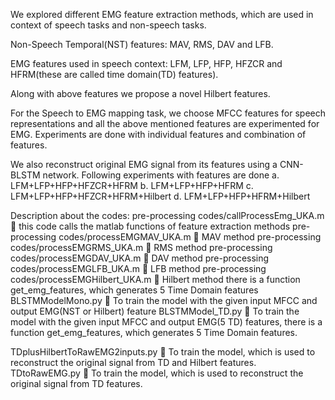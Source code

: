We explored different EMG feature extraction methods, which are used in context of speech tasks and non-speech tasks.

Non-Speech Temporal(NST) features: MAV, RMS, DAV and LFB.

EMG features used in speech context: LFM, LFP, HFP, HFZCR and HFRM(these are called time domain(TD) features).

Along with above features we propose a novel Hilbert features.

For the Speech to EMG mapping task, we choose MFCC features for speech representations and all the above mentioned features are experimented for EMG.
Experiments are done with individual features and combination of features.

We also reconstruct original EMG signal from its features using a CNN-BLSTM network.
Following experiments with features are done
a.	LFM+LFP+HFP+HFZCR+HFRM
b.	LFM+LFP+HFP+HFRM
c.	LFM+LFP+HFP+HFZCR+HFRM+Hilbert
d.	LFM+LFP+HFP+HFRM+Hilbert 
 
Description about the codes:
pre-processing codes/callProcessEmg_UKA.m  this code calls the matlab functions of feature extraction methods
pre-processing codes/processEMGMAV_UKA.m  MAV method
pre-processing codes/processEMGRMS_UKA.m  RMS method
pre-processing codes/processEMGDAV_UKA.m  DAV method
pre-processing codes/processEMGLFB_UKA.m  LFB method
pre-processing codes/processEMGHilbert_UKA.m  Hilbert method
there is a function get_emg_features, which generates 5 Time Domain features
BLSTMModelMono.py   To train the model with the given input MFCC and output EMG(NST  or Hilbert) feature
BLSTMModel_TD.py  To train the model with the given input MFCC and output EMG(5 TD) features, there is a function get_emg_features, which generates 5 Time Domain features.

TDplusHilbertToRawEMG2inputs.py  To train the model, which is used to reconstruct the original signal from TD and Hilbert features.
TDtoRawEMG.py  To train the model, which is used to reconstruct the original signal from TD features.




